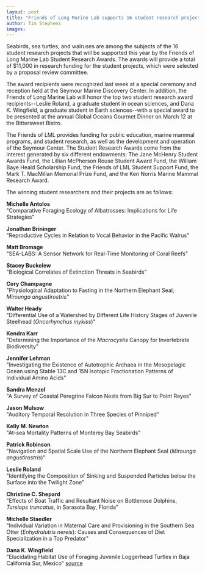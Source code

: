```yaml
---
layout: post
title: "Friends of Long Marine Lab supports 16 student research projects"
author: Tim Stephens
images:
---
```


Seabirds, sea turtles, and walruses are among the subjects of the 16 student research projects that will be supported this year by the Friends of Long Marine Lab Student Research Awards. The awards will provide a total of $11,000 in research funding for the student projects, which were selected by a proposal review committee.

The award recipients were recognized last week at a special ceremony and reception held at the Seymour Marine Discovery Center. In addition, the Friends of Long Marine Lab will honor the top two student research award recipients--Leslie Roland, a graduate student in ocean sciences, and Dana K. Wingfield, a graduate student in Earth sciences--with a special award to be presented at the annual Global Oceans Gourmet Dinner on March 12 at the Bittersweet Bistro.

The Friends of LML provides funding for public education, marine mammal programs, and student research, as well as the development and operation of the Seymour Center. The Student Research Awards come from the interest generated by six different endowments: The Jane McHenry Student Awards Fund, the Lillian McPherson Rouse Student Award Fund, the William Baye Heald Scholarship Fund, the Friends of LML Student Support Fund, the Mark T. MacMillan Memorial Prize Fund, and the Ken Norris Marine Mammal Research Award.

The winning student researchers and their projects are as follows:

**Michelle Antolos**  
"Comparative Foraging Ecology of Albatrosses: Implications for Life Strategies"  

**Jonathan Brininger**  
"Reproductive Cycles in Relation to Vocal Behavior in the Pacific Walrus"

**Matt Bromage**  
"SEA-LABS: A Sensor Network for Real-Time Monitoring of Coral Reefs"

**Stacey Buckelew**  
"Biological Correlates of Extinction Threats in Seabirds"

**Cory Champagne**  
"Physiological Adaptation to Fasting in the Northern Elephant Seal, _Mirounga angustirostris_"

**Walter Heady**  
"Differential Use of a Watershed by Different Life History Stages of Juvenile Steelhead (_Oncorhynchus mykiss_)"

**Kendra Karr**  
"Determining the Importance of the _Macrocystis_ Canopy for Invertebrate Biodiversity"

**Jennifer Lehman**  
"Investigating the Existence of Autotrophic Archaea in the Mesopelagic Ocean using Stable 13C and 15N Isotopic Fractionation Patterns of Individual Amino Acids"

**Sandra Menzel**  
"A Survey of Coastal Peregrine Falcon Nests from Big Sur to Point Reyes"

**Jason Mulsow**  
"Auditory Temporal Resolution in Three Species of Pinniped"

**Kelly M. Newton**  
"At-sea Mortality Patterns of Monterey Bay Seabirds"

**Patrick Robinson**  
"Navigation and Spatial Scale Use of the Northern Elephant Seal (_Mirounga angustirostris_)"

**Leslie Roland**  
"Identifying the Composition of Sinking and Suspended Particles below the Surface into the Twilight Zone"

**Christine C. Shepard**  
"Effects of Boat Traffic and Resultant Noise on Bottlenose Dolphins, _Tursiops truncatus_, in Sarasota Bay, Florida"

**Michelle Staedler**  
"Individual Variation in Maternal Care and Provisioning in the Southern Sea Otter (_Enhydralutris nereis_): Causes and Consequences of Diet Specialization in a Top Predator"

**Dana K. Wingfield**  
"Elucidating Habitat Use of Foraging Juvenile Loggerhead Turtles in Baja California Sur, Mexico"
[source](http://www1.ucsc.edu/currents/05-06/01-30/awards-lml.asp "Permalink to awards-lml")
